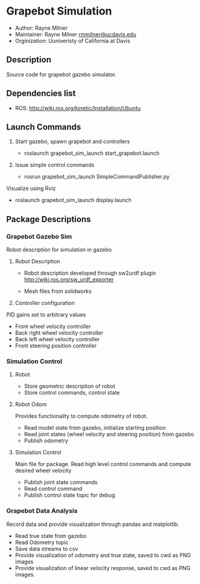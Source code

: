 # Grapebot Simulation

* Author: Rayne Milner
* Maintainer: Rayne Milner rmmilner@ucdavis.edu
* Orginization: Uuniveristy of California at Davis

## Description

Source code for grapebot gazebo simulator.

## Dependencies list

* ROS: <http://wiki.ros.org/kinetic/Installation/Ubuntu>

## Launch Commands

1. Start gazebo, spawn grapebot and controllers

    * roslaunch grapebot_sim_launch start_grapebot.launch

2. Issue simple control commands

    * rosrun grapebot_sim_launch SimpleCommandPublisher.py

Visualize using Rviz

* roslaunch grapebot_sim_launch display.launch

## Package Descriptions

### Grapebot Gazebo Sim

Robot description for simulation in gazebo

1. Robot Description

    * Robot description developed through sw2urdf plugin <http://wiki.ros.org/sw_urdf_exporter>

    * Mesh files from solidworks

2. Controller configuration

PID gains set to arbitrary values

* Front wheel velocity controller
* Back right wheel velocity controller
* Back left wheel velocity controller
* Front steering position controller

### Simulation Control

1. Robot

    * Store geometric description of robot
    * Store control commands, control state

2. Robot Odom

    Provides functionality to compute odometry of robot.

    * Read model state from gazebo, initialize starting position
    * Read joint states (wheel velocity and steering position) from gazebo
    * Publish odometry

3. Simulation Control

    Main file for package. Read high level control commands and compute desired wheel velocity

    * Publish joint state commands
    * Read control command
    * Publish control state topic for debug

### Grapebot Data Analysis

Record data and provide visualization through pandas and matplotlib.

* Read true state from gazebo
* Read Odometry topic
* Save data streams to csv
* Provide visualization of odometry and true state, saved to cwd as PNG images
* Provide visualization of linear velocity response, saved to cwd as PNG images.
